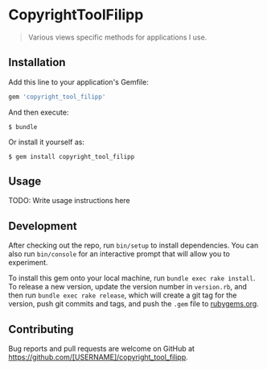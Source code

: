 # CopyrightToolFilipp

> Various views specific methods for applications I use.

## Installation

Add this line to your application's Gemfile:

```ruby
gem 'copyright_tool_filipp'
```

And then execute:

    $ bundle

Or install it yourself as:

    $ gem install copyright_tool_filipp

## Usage

TODO: Write usage instructions here

## Development

After checking out the repo, run `bin/setup` to install dependencies. You can also run `bin/console` for an interactive prompt that will allow you to experiment.

To install this gem onto your local machine, run `bundle exec rake install`. To release a new version, update the version number in `version.rb`, and then run `bundle exec rake release`, which will create a git tag for the version, push git commits and tags, and push the `.gem` file to [rubygems.org](https://rubygems.org).

## Contributing

Bug reports and pull requests are welcome on GitHub at https://github.com/[USERNAME]/copyright_tool_filipp.
